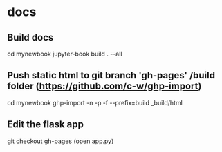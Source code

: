 # docs


## Build docs
cd mynewbook
jupyter-book build . --all

## Push static html to git branch 'gh-pages' /build folder (https://github.com/c-w/ghp-import)
cd mynewbook
ghp-import -n -p -f --prefix=build _build/html

## Edit the flask app 
git checkout gh-pages 
(open app.py)